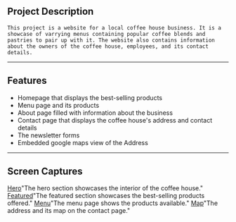 ## Project Description
	This project is a website for a local coffee house business. It is a showcase of varrying menus containing popular coffee blends and pastries to pair up with it. The website also contains information about the owners of the coffee house, employees, and its contact details.

---

## Features
- Homepage that displays the best-selling products
- Menu page and its products
- About page filled with information about the business
- Contact page that displays the coffee house's address and contact details
- The newsletter forms
- Embedded google maps view of the Address

---

## Screen Captures
[Hero](hero.png)"The hero section showcases the interior of the coffee house."
[Featured](Featured.png)"The featured section showcases the best-selling products offered."
[Menu](Menu.png)"The menu page shows the products available."
[Map](map.png)"The address and its map on the contact page."